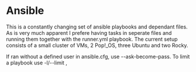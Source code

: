# Ansible
This is a constantly changing set of ansible playbooks and dependant files. As is very much apparent I prefere having tasks in seperate files and running them together with the runner.yml playbook.
The current setup consists of a small cluster of VMs, 2 Pop!_OS, three Ubuntu and two Rocky.

If ran without a defined user in ansible.cfg, use --ask-become-pass. To limit a playbook use -l/--limit <host>, <group>

